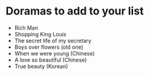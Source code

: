# Doramas to add to your list

* Rich Man
* Shopping King Louis
* The secret life of my secretary
* Boys over flowers (old one)
* When we were young (Chinese)
* A love so beautiful (Chinese)
* True beauty (Korean)













